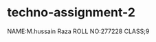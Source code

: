# techno-assignment-2
NAME:M.hussain Raza                  ROLL NO:277228                       CLASS;9          
